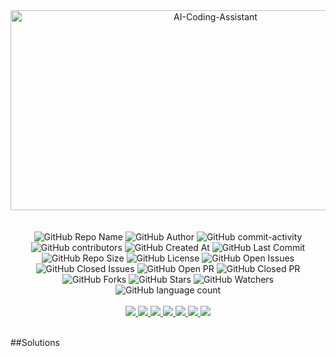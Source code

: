 <div align="center">
    <img src="https://socialify.git.ci/yashksaini-coder/November-Leetcode-Daily-2024/image?forks=1&issues=1&language=1&name=1&pattern=Diagonal%20Stripes&pulls=1&stargazers=1&theme=Auto" alt="AI-Coding-Assistant" width="640" height="320" />
</div>
<br><br>

<div align="center">
    <img alt="GitHub Repo Name" src="https://img.shields.io/badge/Repo-November_Leetcode_Daily_2024-8338ec">
    <img alt="GitHub Author" src="https://img.shields.io/badge/Author-Yash%20K.%20Saini-5e548e">
    <img alt="GitHub commit-activity" src="https://img.shields.io/github/commit-activity/t/yashksaini-coder/November-Leetcode-Daily-2024">
    <img alt="GitHub contributors" src="https://img.shields.io/github/contributors/yashksaini-coder/November-Leetcode-Daily-2024">
    <img alt="GitHub Created At" src="https://img.shields.io/github/created-at/yashksaini-coder/November-Leetcode-Daily-2024">
    <img alt="GitHub Last Commit" src="https://img.shields.io/github/last-commit/yashksaini-coder/November-Leetcode-Daily-2024">
    <img alt="GitHub Repo Size" src="https://img.shields.io/github/repo-size/yashksaini-coder/November-Leetcode-Daily-2024">
    <img alt="GitHub License" src="https://img.shields.io/github/license/yashksaini-coder/November-Leetcode-Daily-2024">
    <img alt="GitHub Open Issues" src="https://img.shields.io/github/issues/yashksaini-coder/November-Leetcode-Daily-2024">
    <img alt="GitHub Closed Issues" src="https://img.shields.io/github/issues-closed/yashksaini-coder/November-Leetcode-Daily-2024">
    <img alt="GitHub Open PR" src="https://img.shields.io/github/issues-pr/yashksaini-coder/November-Leetcode-Daily-2024">
    <img alt="GitHub Closed PR" src="https://img.shields.io/github/issues-pr-closed/yashksaini-coder/November-Leetcode-Daily-2024">
    <img alt="GitHub Forks" src="https://img.shields.io/github/forks/yashksaini-coder/November-Leetcode-Daily-2024">
    <img alt="GitHub Stars" src="https://img.shields.io/github/stars/yashksaini-coder/November-Leetcode-Daily-2024">
    <img alt="GitHub Watchers" src="https://img.shields.io/github/watchers/yashksaini-coder/November-Leetcode-Daily-2024">
    <img alt="GitHub language count" src="https://img.shields.io/github/languages/count/yashksaini-coder/November-Leetcode-Daily-2024">
</div>
<br>


<div align='center'>
    <a href="mailto:ys3853428@gmail.com"> <img src="https://img.shields.io/badge/Gmail-D14836?style=for-the-badge&logo=gmail&logoColor=white"> </a>
    <a href="https://github.com/yashksaini-coder"> <img src="https://img.shields.io/badge/GitHub-100000?style=for-the-badge&logo=github&logoColor=white"> </a>
    <a href="https://medium.com/@yashksaini"> <img src="https://img.shields.io/badge/Medium-12100E?style=for-the-badge&logo=medium&logoColor=white"> </a>
    <a href="https://www.linkedin.com/in/yashksaini/"> <img src="https://img.shields.io/badge/LinkedIn-0077B5?style=for-the-badge&logo=linkedin&logoColor=white"> </a>
    <a href="https://bento.me/yashksaini"> <img src="https://img.shields.io/badge/Bento-768CFF.svg?style=for-the-badge&logo=Bento&logoColor=white"> </a>
    <a href="https://www.instagram.com/yashksaini.codes/"> <img src="https://img.shields.io/badge/Instagram-%23FF006E.svg?style=for-the-badge&logo=Instagram&logoColor=white"> </a>
    <a href="https://twitter.com/EasycodesDev"> <img src="https://img.shields.io/badge/X-%23000000.svg?style=for-the-badge&logo=X&logoColor=white"> </a>
</div>
<br>

##Solutions

<!-- SOLUTIONS TABLE BEGIN -->
<!-- SOLUTIONS TABLE END -->
